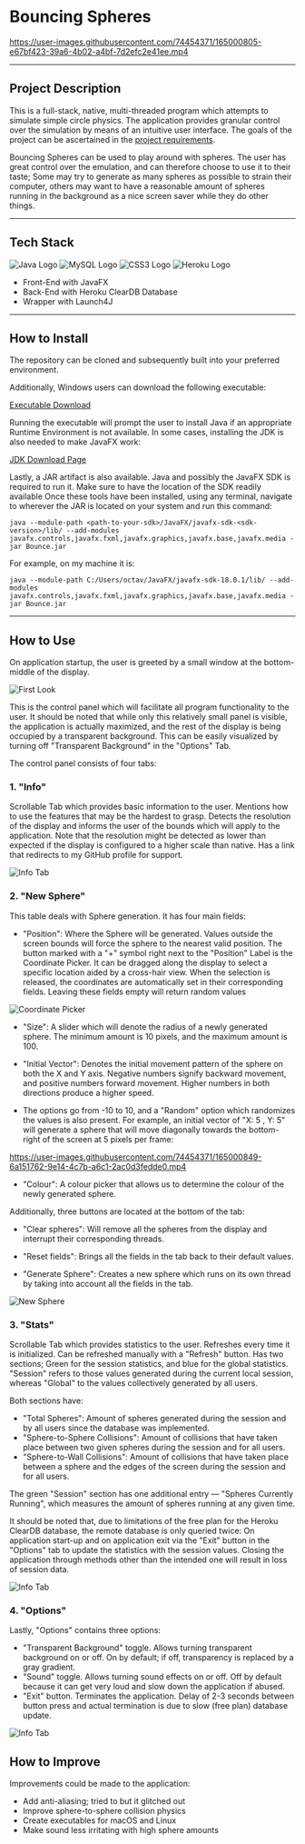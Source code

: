 # Bouncing Spheres

https://user-images.githubusercontent.com/74454371/165000805-e67bf423-39a6-4b02-a4bf-7d2efc2e41ee.mp4

---

## Project Description
This is a full-stack, native, multi-threaded program which attempts to simulate simple circle physics.
The application provides granular control over the simulation by means of an intuitive user interface. The goals of the
project can be ascertained in the [project requirements](meta/Mandatory%20II.pdf).

Bouncing Spheres can be used to play around with spheres. The user has great control over the emulation, and can therefore
choose to use it to their taste; Some may try to generate as many spheres as possible to strain their computer,
others may want to have a reasonable amount of spheres running in the background as a nice screen saver while they do other things.

---

## Tech Stack
<div id="stack">
    <img src="https://img.shields.io/badge/Java-ED8B00?style=for-the-badge&logo=java&logoColor=white" alt="Java Logo"/>
    <img src="https://img.shields.io/badge/MySQL-00000F?style=for-the-badge&logo=mysql&logoColor=white" alt="MySQL Logo"/>
    <img src="https://img.shields.io/badge/CSS3-1572B6?style=for-the-badge&logo=css3&logoColor=white" alt="CSS3 Logo"/>
    <img src="https://img.shields.io/badge/Heroku-430098?style=for-the-badge&logo=heroku&logoColor=white" alt="Heroku Logo"/>
</div>

 - Front-End with JavaFX
 - Back-End with Heroku ClearDB Database
 - Wrapper with Launch4J

---

## How to Install
The repository can be cloned and subsequently built into your preferred environment.

Additionally, Windows users can download the following executable:

<a href="https://github.com/Roman-Octavian/Bounce/blob/main/bin/Bouncing%20Spheres.exe?raw=true">Executable Download</a>

Running the executable will prompt the user to install Java if an appropriate Runtime Environment is not available. 
In some cases, installing the JDK is also needed to make JavaFX work:

<a href="https://www.oracle.com/java/technologies/downloads/#jdk17-windows">JDK Download Page</a>

Lastly, a JAR artifact is also available. Java and possibly the JavaFX SDK is required to run it.
Make sure to have the location of the SDK readily available
Once these tools have been installed, using any terminal, navigate to wherever the JAR is located on your system and run this command:

`java --module-path <path-to-your-sdk>/JavaFX/javafx-sdk-<sdk-version>/lib/ --add-modules javafx.controls,javafx.fxml,javafx.graphics,javafx.base,javafx.media -jar Bounce.jar`

For example, on my machine it is:

`java --module-path C:/Users/octav/JavaFX/javafx-sdk-18.0.1/lib/ --add-modules javafx.controls,javafx.fxml,javafx.graphics,javafx.base,javafx.media -jar Bounce.jar`

---

## How to Use

On application startup, the user is greeted by a small window at the bottom-middle of the display.

![First Look](src/main/resources/assets/README/initialize.png)

This is the control panel which will facilitate all program functionality to the user.
It should be noted that while only this relatively small panel is visible, the application is actually maximized, and the rest of the display is being occupied by a transparent background.
This can be easily visualized by turning off "Transparent Background" in the "Options" Tab.

The control panel consists of four tabs:

### 1. "Info"

Scrollable Tab which provides basic information to the user. Mentions how to use the features that may be the hardest to grasp. 
Detects the resolution of the display and informs the user of the bounds which will apply to the application.
Note that the resolution might be detected as lower than expected if the display is configured to a higher scale than native.
Has a link that redirects to my GitHub profile for support.

![Info Tab](src/main/resources/assets/README/info.png)

### 2. "New Sphere"

This table deals with Sphere generation. It has four main fields:

- "Position": Where the Sphere will be generated. Values outside the screen bounds will force the sphere to the nearest valid position. 
The button marked with a "+" symbol right next to the "Position" Label is the Coordinate Picker. It can be dragged along the display to select a specific location aided by a cross-hair view. 
When the selection is released, the coordinates are automatically set in their corresponding fields. Leaving these fields empty will return random values

![Coordinate Picker](src/main/resources/assets/README/coordinatepicker.png)

- "Size": A slider which will denote the radius of a newly generated sphere. The minimum amount is 10 pixels, and the maximum amount is 100.


- "Initial Vector": Denotes the initial movement pattern of the sphere on both the X and Y axis. 
Negative numbers signify backward movement, and positive numbers forward movement. Higher numbers in both directions produce a higher speed.


- The options go from -10 to 10, and a "Random" option which randomizes the values is also present.
For example, an initial vector of "X: 5 , Y: 5" will generate a sphere that will move diagonally towards the bottom-right of the screen at 5 pixels per frame:


https://user-images.githubusercontent.com/74454371/165000849-6a151762-9e14-4c7b-a6c1-2ac0d3fedde0.mp4


- "Colour": A colour picker that allows us to determine the colour of the newly generated sphere.

Additionally, three buttons are located at the bottom of the tab:

- "Clear spheres": Will remove all the spheres from the display and interrupt their corresponding threads.


- "Reset fields": Brings all the fields in the tab back to their default values.


- "Generate Sphere": Creates a new sphere which runs on its own thread by taking into account all the fields in the tab.

![New Sphere](src/main/resources/assets/README/newsphere.png)

### 3. "Stats"

Scrollable Tab which provides statistics to the user. Refreshes every time it is initialized. Can be refreshed manually with a "Refresh" button.
Has two sections; Green for the session statistics, and blue for the global statistics. 
"Session" refers to those values generated during the current local session, whereas "Global" to the values collectively generated by all users.

Both sections have:

- "Total Spheres": Amount of spheres generated during the session and by all users since the database was implemented.
- "Sphere-to-Sphere Collisions": Amount of collisions that have taken place between two given spheres during the session and for all users.
- "Sphere-to-Wall Collisions": Amount of collisions that have taken place between a sphere and the edges of the screen during the session and for all users.

The green "Session" section has one additional entry — "Spheres Currently Running", which measures the amount of spheres running at any given time.

It should be noted that, due to limitations of the free plan for the Heroku ClearDB database, the remote database is only queried twice: On application start-up and
on application exit via the "Exit" button in the "Options" tab to update the statistics with the session values. Closing the application through methods other than the
intended one will result in loss of session data.

![Info Tab](src/main/resources/assets/README/stats.png)

### 4. "Options"

Lastly, "Options" contains three options:

- "Transparent Background" toggle. Allows turning transparent background on or off. On by default; if off, transparency is replaced by a gray gradient.
- "Sound" toggle. Allows turning sound effects on or off. Off by default because it can get very loud and slow down the application if abused.
- "Exit" button. Terminates the application. Delay of 2-3 seconds between button press and actual termination is due to slow (free plan) database update.

![Info Tab](src/main/resources/assets/README/options.png)

## How to Improve

Improvements could be made to the application:
- Add anti-aliasing; tried to but it glitched out
- Improve sphere-to-sphere collision physics
- Create executables for macOS and Linux
- Make sound less irritating with high sphere amounts

